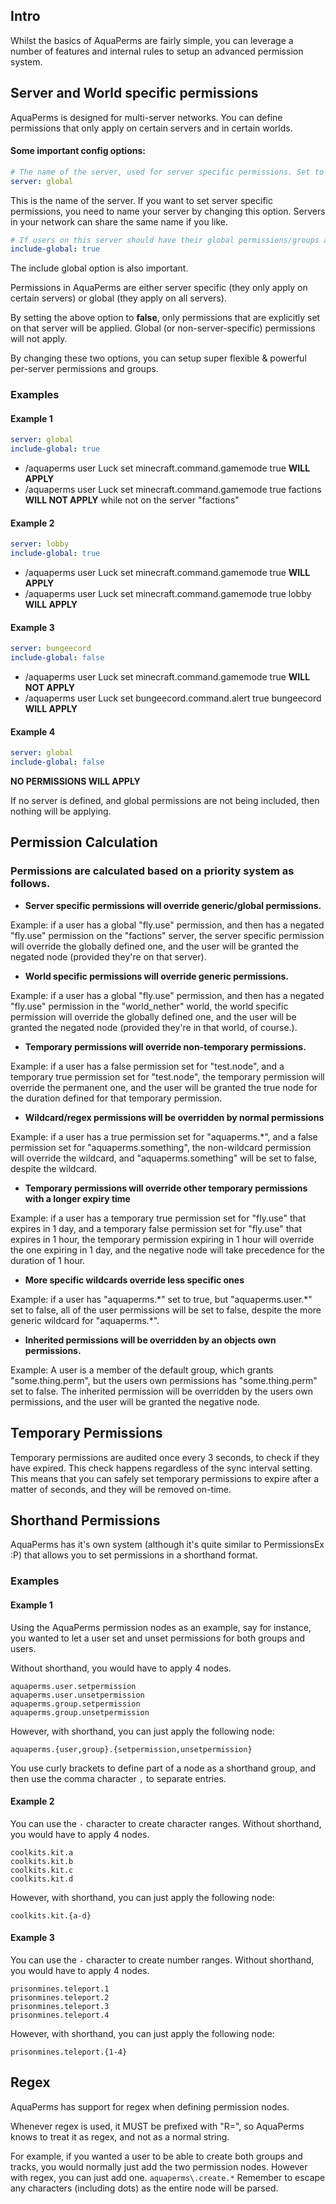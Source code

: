 ## Intro
Whilst the basics of AquaPerms are fairly simple, you can leverage a number of features and internal rules to setup an advanced permission system.

## Server and World specific permissions
AquaPerms is designed for multi-server networks. You can define permissions that only apply on certain servers and in certain worlds.

#### Some important config options:
```yml
# The name of the server, used for server specific permissions. Set to 'global' to disable.
server: global
```
This is the name of the server. If you want to set server specific permissions, you need to name your server by changing this option. Servers in your network can share the same name if you like.

```yml
# If users on this server should have their global permissions/groups applied.
include-global: true
```
The include global option is also important.

Permissions in AquaPerms are either server specific (they only apply on certain servers) or global (they apply on all servers). 

By setting the above option to **false**, only permissions that are explicitly set on that server will be applied. Global (or non-server-specific) permissions will not apply.

By changing these two options, you can setup super flexible & powerful per-server permissions and groups.

### Examples
#### Example 1
```yml
server: global
include-global: true
```
* /aquaperms user Luck set minecraft.command.gamemode true **WILL APPLY**
* /aquaperms user Luck set minecraft.command.gamemode true factions **WILL NOT APPLY** while not on the server "factions"

#### Example 2
```yml
server: lobby
include-global: true
```
* /aquaperms user Luck set minecraft.command.gamemode true **WILL APPLY**
* /aquaperms user Luck set minecraft.command.gamemode true lobby **WILL APPLY**

#### Example 3
```yml
server: bungeecord
include-global: false
```
* /aquaperms user Luck set minecraft.command.gamemode true **WILL NOT APPLY**
* /aquaperms user Luck set bungeecord.command.alert true bungeecord **WILL APPLY**

#### Example 4
```yml
server: global
include-global: false
```
**NO PERMISSIONS WILL APPLY**

If no server is defined, and global permissions are not being included, then nothing will be applying.

## Permission Calculation
### Permissions are calculated based on a priority system as follows.

* **Server specific permissions will override generic/global permissions.**

Example: if a user has a global "fly.use" permission, and then has a negated "fly.use" permission on the "factions" server, the server specific permission will override the globally defined one, and the user will be granted the negated node (provided they're on that server).

* **World specific permissions will override generic permissions.**

Example: if a user has a global "fly.use" permission, and then has a negated "fly.use" permission in the "world_nether" world, the world specific permission will override the globally defined one, and the user will be granted the negated node (provided they're in that world, of course.).

* **Temporary permissions will override non-temporary permissions.**

Example: if a user has a false permission set for "test.node", and a temporary true permission set for "test.node", the temporary permission will override the permanent one, and the user will be granted the true node for the duration defined for that temporary permission.

* **Wildcard/regex permissions will be overridden by normal permissions**

Example: if a user has a true permission set for "aquaperms.\*", and a false permission set for "aquaperms.something", the non-wildcard permission will override the wildcard, and "aquaperms.something" will be set to false, despite the wildcard.

* **Temporary permissions will override other temporary permissions with a longer expiry time**

Example: if a user has a temporary true permission set for "fly.use" that expires in 1 day, and a temporary false permission set for "fly.use" that expires in 1 hour, the temporary permission expiring in 1 hour will override the one expiring in 1 day, and the negative node will take precedence for the duration of 1 hour.

* **More specific wildcards override less specific ones**

Example: if a user has "aquaperms.\*" set to true, but "aquaperms.user.\*" set to false, all of the user permissions will be set to false, despite the more generic wildcard for "aquaperms.*".

* **Inherited permissions will be overridden by an objects own permissions.**

Example: A user is a member of the default group, which grants "some.thing.perm", but the users own permissions has "some.thing.perm" set to false. The inherited permission will be overridden by the users own permissions, and the user will be granted the negative node.

## Temporary Permissions
Temporary permissions are audited once every 3 seconds, to check if they have expired. This check happens regardless of the sync interval setting. This means that you can safely set temporary permissions to expire after a matter of seconds, and they will be removed on-time.

## Shorthand Permissions
AquaPerms has it's own system (although it's quite similar to PermissionsEx :P) that allows you to set permissions in a shorthand format.

### Examples
#### Example 1
Using the AquaPerms permission nodes as an example, say for instance, you wanted to let a user set and unset permissions for both groups and users.

Without shorthand, you would have to apply 4 nodes.
```
aquaperms.user.setpermission
aquaperms.user.unsetpermission
aquaperms.group.setpermission
aquaperms.group.unsetpermission
```
However, with shorthand, you can just apply the following node:

`aquaperms.{user,group}.{setpermission,unsetpermission}`

You use curly brackets to define part of a node as a shorthand group, and then use the comma character `,` to separate entries.

#### Example 2
You can use the `-` character to create character ranges.
Without shorthand, you would have to apply 4 nodes.
```
coolkits.kit.a
coolkits.kit.b
coolkits.kit.c
coolkits.kit.d
```
However, with shorthand, you can just apply the following node:

`coolkits.kit.{a-d}`

#### Example 3
You can use the `-` character to create number ranges.
Without shorthand, you would have to apply 4 nodes.
```
prisonmines.teleport.1
prisonmines.teleport.2
prisonmines.teleport.3
prisonmines.teleport.4
```
However, with shorthand, you can just apply the following node:

`prisonmines.teleport.{1-4}`

## Regex
AquaPerms has support for regex when defining permission nodes.

Whenever regex is used, it MUST be prefixed with "R=", so AquaPerms knows to treat it as regex, and not as a normal string.

For example, if you wanted a user to be able to create both groups and tracks, you would normally just add the two permission nodes. However with regex, you can just add one. `aquaperms\.create.*` Remember to escape any characters (including dots) as the entire node will be parsed.
